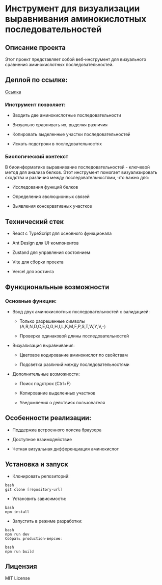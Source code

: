 # Инструмент для визуализации выравнивания аминокислотных последовательностей

## Описание проекта

Этот проект представляет собой веб-инструмент для визуального сравнения аминокислотных последовательностей.

## Деплой по ссылке:

[Ссылка](https://biocard-liard.vercel.app/)

### Инструмент позволяет:

- Вводить две аминокислотные последовательности

- Визуально сравнивать их, выделяя различия

- Копировать выделенные участки последовательностей

- Искать подстроки в последовательностях

### Биологический контекст

В биоинформатике выравнивание последовательностей - ключевой метод для анализа белков. Этот инструмент помогает визуализировать сходства и различия между последовательностями, что важно для:

- Исследования функций белков

- Определения эволюционных связей

- Выявления консервативных участков

## Технический стек

- React с TypeScript для основного функционала

- Ant Design для UI-компонентов

- Zustand для управления состоянием

- Vite для сборки проекта

- Vercel для хостинга

## Функциональные возможности

### Основные функции:

- Ввод двух аминокислотных последовательностей с валидацией:

  - Только разрешенные символы (A,R,N,D,C,E,Q,G,H,I,L,K,M,F,P,S,T,W,Y,V,-)

  - Проверка одинаковой длины последовательностей

- Визуализация выравнивания:

  - Цветовое кодирование аминокислот по свойствам

  - Подсветка различий между последовательностями

- Дополнительные возможности:

  - Поиск подстрок (Ctrl+F)

  - Копирование выделенных участков

  - Уведомления о действиях пользователя

## Особенности реализации:

- Поддержка встроенного поиска браузера

- Доступное взаимодействие

- Четкая визуальная дифференциация аминокислот

## Установка и запуск

- Клонировать репозиторий:

```
bash
git clone [repository-url]
```

- Установить зависимости:

```
bash
npm install
```

- Запустить в режиме разработки:

```
bash
npm run dev
Собрать production-версию:
```

```
bash
npm run build
```

## Лицензия

MIT License
